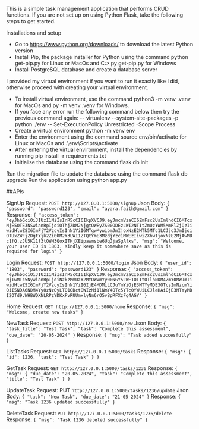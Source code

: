 This is a simple task management application that performs CRUD functions.
If you are not set up on using Python Flask, take the following steps to get started.

Installations and setup
- Go to https://www.python.org/downloads/ to download the latest Python version
- Install Pip, the package installer for Python using the command python get-pip.py for Linux or MacOs and C:> py get-pip.py for Windows
- Install PostgreSQL database and create a database server

I provided my virtual environment if you want to run it exactly like I did, otherwise proceed with creating your virtual environment.
- To install virtual environment, use the command python3 -m venv .venv for MacOs and py -m venv .venv for Windows.
- If you face any error run the following command below then try the previous command again:
-- virtualenv --system-site-packages -p python ./env
-- Set-ExecutionPolicy Unrestricted -Scope Process
- Create a virtual environment python -m venv env
- Enter the environment using the command source env/bin/activate for Linux or MacOs and .\env\Scripts\activate
- After entering the virtual environment, install the dependencies by running pip install -r requirements.txt
- Initialise the database using the command flask db init

Run the migration file to update the database using the command flask db upgrade
Run the application using python app.py

##APIs

SignUp
Request: `POST http://127.0.0.1:5000/signup`
Json Body:
`
{
    "password": "password123",
    "email": "ayara.faith@gmail.com"
}
`
Response:
`
{
    "access_token": "eyJhbGciOiJIUzI1NiIsInR5cCI6IkpXVCJ9.eyJmcmVzaCI6ZmFsc2UsImlhdCI6MTcxNjE5OTE3NSwianRpIjoiOThjZDM2NjgtOWEyZS00ODEzLWI2NTItZmUzYWM5MmRlZjQzIiwidHlwZSI6ImFjY2VzcyIsInN1YiI6MTgwMywibmJmIjoxNzE2MTk5MTc1LCJjc3JmIjoiOTUxZWFjZDgtYjk2Zi00M2Y3LWI1ZTQtYmE3MzdjYzc1MWEzIiwiZXhwIjoxNzE2MjAwMDc1fQ.zJU5K11f3tQWH3QoxITHjXEipawmsbe6UqJjaSgAfxs",
    "msg": "Welcome, your user ID is 1803. Kindly keep it somewhere save as this is required for login"
}
`

Login
Request: `POST http://127.0.0.1:5000/login`
Json Body:
`
{
    "user_id": "1803",
    "password": "password123"
}
`
Response:
`
{
    "access_token": "eyJhbGciOiJIUzI1NiIsInR5cCI6IkpXVCJ9.eyJmcmVzaCI6ZmFsc2UsImlhdCI6MTcxNjIwMTc5NywianRpIjoiNzkzMmUzY2MtOWVmYy00NGY5LWE1OTItOTlhNDM4ZmY0MWJmIiwidHlwZSI6ImFjY2VzcyIsInN1YiI6IjE4MDMiLCJuYmYiOjE3MTYyMDE3OTcsImNzcmYiOiI5NDA0NDM4Yy0zNzQyLTQ1ODctOWIzMi1lNmY4OTc5YTc0YWUiLCJleHAiOjE3MTYyMDI2OTd9.WHBWDXNLRPzYDKxPvRUUmxlyNm6rO5vBpRFXzFg4AGY"
}
`

Home
Request: `GET http://127.0.0.1:5000/home`
Response:
`
{
    "msg": "Welcome, create new tasks"
}
`

NewTask
Request: `POST http://127.0.0.1:5000/new`
Json Body:
`
{
    "task_title": "Test Task",
    "task": "Complete this assessment",
    "due_date": "20-05-2024"
}
`
Response:
`
{
    "msg": "Task added succesfully"
}
`

ListTasks
Request: `GET http://127.0.0.1:5000/tasks`
Response:
`
{
    "msg": {
        "id": 1236,
        "task": "Test Task"
    }
}
`

GetTask
Request: `GET http://127.0.0.1:5000/tasks/1236`
Response:
`
{
    "msg": {
        "due_date": "20-05-2024",
        "task": "Complete this assessment",
        "title": "Test Task"
    }
}
`

UpdateTask
Request: PUT `http://127.0.0.1:5000/tasks/1236/update`
Json Body:
`
{
    "task": "New Task",
    "due_date": "21-05-2024"
}
`
Response:
`
{
    "msg": "Task 1236 updated successfully"
}
`

DeleteTask
Request: `PUT http://127.0.0.1:5000/tasks/1236/delete`
Response:
`
{
    "msg": "Task 1236 deleted successfully"
}
`

